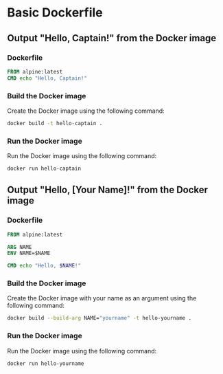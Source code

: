 # Basic Dockerfile

## Output "Hello, Captain!" from the Docker image

### Dockerfile

```Dockerfile
FROM alpine:latest
CMD echo "Hello, Captain!"
```

### Build the Docker image

Create the Docker image using the following command:

```bash
docker build -t hello-captain .
```

### Run the Docker image

Run the Docker image using the following command:

```bash
docker run hello-captain
```

## Output "Hello, [Your Name]!" from the Docker image

### Dockerfile

```Dockerfile
FROM alpine:latest

ARG NAME
ENV NAME=$NAME

CMD echo "Hello, $NAME!"
```

### Build the Docker image

Create the Docker image with your name as an argument using the following command:

```bash
docker build --build-arg NAME="yourname" -t hello-yourname .
```

### Run the Docker image

Run the Docker image using the following command:

```bash
docker run hello-yourname
```
